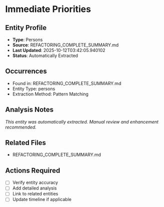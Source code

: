 # Immediate Priorities

## Entity Profile
- **Type**: Persons
- **Source**: REFACTORING_COMPLETE_SUMMARY.md
- **Last Updated**: 2025-10-12T03:42:05.940102
- **Status**: Automatically Extracted

## Occurrences
- Found in: REFACTORING_COMPLETE_SUMMARY.md
- Entity Type: persons
- Extraction Method: Pattern Matching

## Analysis Notes
*This entity was automatically extracted. Manual review and enhancement recommended.*

## Related Files
- REFACTORING_COMPLETE_SUMMARY.md

## Actions Required
- [ ] Verify entity accuracy
- [ ] Add detailed analysis
- [ ] Link to related entities
- [ ] Update timeline if applicable

